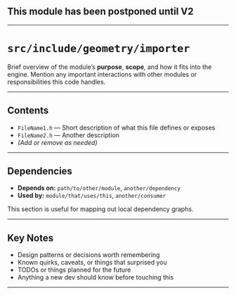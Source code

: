 ## This module has been postponed until V2

---

# `src/include/geometry/importer`

Brief overview of the module’s **purpose**, **scope**, and how it fits into the engine. Mention any important interactions with other modules or responsibilities this code handles.

---

## Contents

- `FileName1.h` — Short description of what this file defines or exposes
- `FileName2.h` — Another description
- *(Add or remove as needed)*

---

## Dependencies

- **Depends on:** `path/to/other/module`, `another/dependency`
- **Used by:** `module/that/uses/this`, `another/consumer`

This section is useful for mapping out local dependency graphs.

---

## Key Notes 

- Design patterns or decisions worth remembering
- Known quirks, caveats, or things that surprised you
- TODOs or things planned for the future
- Anything a new dev should know before touching this

---

